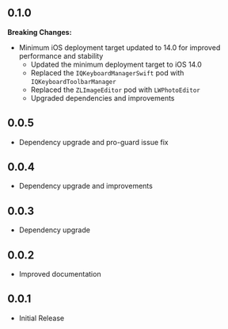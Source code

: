 ## 0.1.0

**Breaking Changes:**

* Minimum iOS deployment target updated to 14.0 for improved performance and stability
    * Updated the minimum deployment target to iOS 14.0
    * Replaced the `IQKeyboardManagerSwift` pod with `IQKeyboardToolbarManager`
    * Replaced the `ZLImageEditor` pod with `LWPhotoEditor`
    * Upgraded dependencies and improvements

## 0.0.5

* Dependency upgrade and pro-guard issue fix

## 0.0.4

* Dependency upgrade and improvements

## 0.0.3

* Dependency upgrade

## 0.0.2

* Improved documentation

## 0.0.1

* Initial Release
